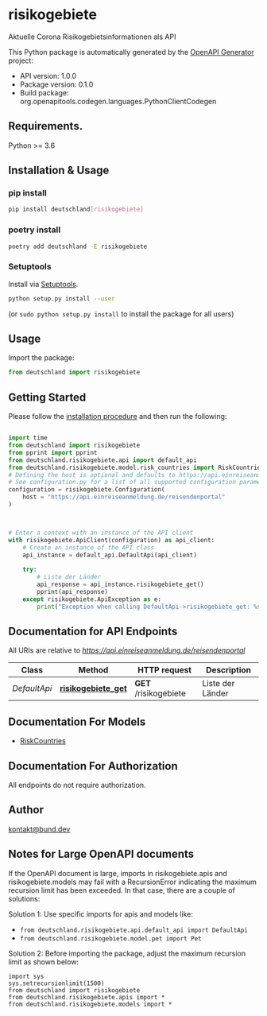 # risikogebiete
Aktuelle Corona Risikogebietsinformationen als API

This Python package is automatically generated by the [OpenAPI Generator](https://openapi-generator.tech) project:

- API version: 1.0.0
- Package version: 0.1.0
- Build package: org.openapitools.codegen.languages.PythonClientCodegen

## Requirements.

Python >= 3.6

## Installation & Usage
### pip install

```sh
pip install deutschland[risikogebiete]
```

### poetry install

```sh
poetry add deutschland -E risikogebiete
```

### Setuptools

Install via [Setuptools](http://pypi.python.org/pypi/setuptools).

```sh
python setup.py install --user
```
(or `sudo python setup.py install` to install the package for all users)

## Usage

Import the package:
```python
from deutschland import risikogebiete
```

## Getting Started

Please follow the [installation procedure](#installation--usage) and then run the following:

```python

import time
from deutschland import risikogebiete
from pprint import pprint
from deutschland.risikogebiete.api import default_api
from deutschland.risikogebiete.model.risk_countries import RiskCountries
# Defining the host is optional and defaults to https://api.einreiseanmeldung.de/reisendenportal
# See configuration.py for a list of all supported configuration parameters.
configuration = risikogebiete.Configuration(
    host = "https://api.einreiseanmeldung.de/reisendenportal"
)



# Enter a context with an instance of the API client
with risikogebiete.ApiClient(configuration) as api_client:
    # Create an instance of the API class
    api_instance = default_api.DefaultApi(api_client)
    
    try:
        # Liste der Länder
        api_response = api_instance.risikogebiete_get()
        pprint(api_response)
    except risikogebiete.ApiException as e:
        print("Exception when calling DefaultApi->risikogebiete_get: %s\n" % e)
```

## Documentation for API Endpoints

All URIs are relative to *https://api.einreiseanmeldung.de/reisendenportal*

Class | Method | HTTP request | Description
------------ | ------------- | ------------- | -------------
*DefaultApi* | [**risikogebiete_get**](docs/DefaultApi.md#risikogebiete_get) | **GET** /risikogebiete | Liste der Länder


## Documentation For Models

 - [RiskCountries](docs/RiskCountries.md)


## Documentation For Authorization

 All endpoints do not require authorization.

## Author

kontakt@bund.dev


## Notes for Large OpenAPI documents
If the OpenAPI document is large, imports in risikogebiete.apis and risikogebiete.models may fail with a
RecursionError indicating the maximum recursion limit has been exceeded. In that case, there are a couple of solutions:

Solution 1:
Use specific imports for apis and models like:
- `from deutschland.risikogebiete.api.default_api import DefaultApi`
- `from deutschland.risikogebiete.model.pet import Pet`

Solution 2:
Before importing the package, adjust the maximum recursion limit as shown below:
```
import sys
sys.setrecursionlimit(1500)
from deutschland import risikogebiete
from deutschland.risikogebiete.apis import *
from deutschland.risikogebiete.models import *
```

